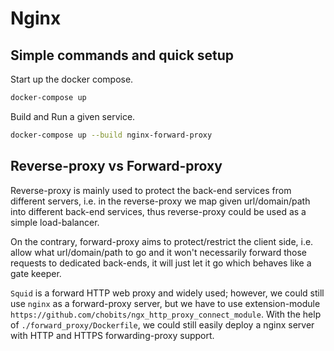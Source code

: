 # Nginx

## Simple commands and quick setup

Start up the docker compose.

```bash
docker-compose up
```

Build and Run a given service.

```bash
docker-compose up --build nginx-forward-proxy
```

## Reverse-proxy vs Forward-proxy

Reverse-proxy is mainly used to protect the back-end services from different servers, i.e. in the reverse-proxy we map given url/domain/path into different back-end services, thus reverse-proxy could be used as a simple load-balancer.

On the contrary, forward-proxy aims to protect/restrict the client side, i.e. allow what url/domain/path to go and it won't necessarily forward those requests to dedicated back-ends, it will just let it go which behaves like a gate keeper.

`Squid` is a forward HTTP web proxy and widely used; however, we could still use `nginx` as a forward-proxy server, but we have to use extension-module `https://github.com/chobits/ngx_http_proxy_connect_module`. With the help of `./forward_proxy/Dockerfile`, we could still easily deploy a nginx server with HTTP and HTTPS forwarding-proxy support.